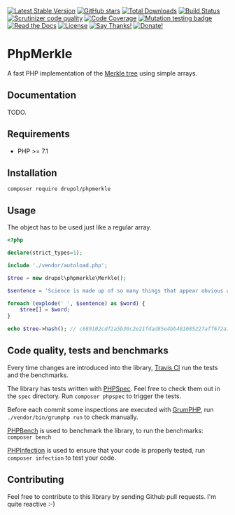 [![Latest Stable Version](https://img.shields.io/packagist/v/drupol/phpmerkle.svg?style=flat-square)](https://packagist.org/packages/drupol/phpmerkle)
 [![GitHub stars](https://img.shields.io/github/stars/drupol/phpmerkle.svg?style=flat-square)](https://packagist.org/packages/drupol/phpmerkle)
 [![Total Downloads](https://img.shields.io/packagist/dt/drupol/phpmerkle.svg?style=flat-square)](https://packagist.org/packages/drupol/phpmerkle)
 [![Build Status](https://img.shields.io/travis/drupol/phpmerkle/master.svg?style=flat-square)](https://travis-ci.org/drupol/phpmerkle)
 [![Scrutinizer code quality](https://img.shields.io/scrutinizer/quality/g/drupol/phpmerkle/master.svg?style=flat-square)](https://scrutinizer-ci.com/g/drupol/phpmerkle/?branch=master)
 [![Code Coverage](https://img.shields.io/scrutinizer/coverage/g/drupol/phpmerkle/master.svg?style=flat-square)](https://scrutinizer-ci.com/g/drupol/phpmerkle/?branch=master)
 [![Mutation testing badge](https://badge.stryker-mutator.io/github.com/drupol/phpmerkle/master)](https://stryker-mutator.github.io)
 [![Read the Docs](https://img.shields.io/readthedocs/phpmerkle?style=flat-square)](https://phpmerkle.readthedocs.io/)
 [![License](https://img.shields.io/packagist/l/drupol/phpmerkle.svg?style=flat-square)](https://packagist.org/packages/drupol/phpmerkle)
 [![Say Thanks!](https://img.shields.io/badge/Say-thanks-brightgreen.svg?style=flat-square)](https://saythanks.io/to/drupol)
 [![Donate!](https://img.shields.io/badge/Donate-Paypal-brightgreen.svg?style=flat-square)](https://paypal.me/drupol)

# PhpMerkle

A fast PHP implementation of the [Merkle tree](https://en.wikipedia.org/wiki/Merkle_tree) using simple arrays.

## Documentation

TODO.

## Requirements

* PHP >= 7.1

## Installation

```composer require drupol/phpmerkle```

## Usage

The object has to be used just like a regular array.

```php
<?php

declare(strict_types=1);

include './vendor/autoload.php';

$tree = new drupol\phpmerkle\Merkle();

$sentence = 'Science is made up of so many things that appear obvious after they are explained .';

foreach (explode(' ', $sentence) as $word) {
    $tree[] = $word;
}

echo $tree->hash(); // c689102cdf2a5b30c2e21fdad85e4bb401085227aff672a7240ceb3410ff1fb6
```
## Code quality, tests and benchmarks

Every time changes are introduced into the library, [Travis CI](https://travis-ci.org/drupol/htmltag/builds) run the tests and the benchmarks.

The library has tests written with [PHPSpec](http://www.phpspec.net/).
Feel free to check them out in the `spec` directory. Run `composer phpspec` to trigger the tests.

Before each commit some inspections are executed with [GrumPHP](https://github.com/phpro/grumphp), run `./vendor/bin/grumphp run` to check manually.

[PHPBench](https://github.com/phpbench/phpbench) is used to benchmark the library, to run the benchmarks: `composer bench`

[PHPInfection](https://github.com/infection/infection) is used to ensure that your code is properly tested, run `composer infection` to test your code.

## Contributing

Feel free to contribute to this library by sending Github pull requests. I'm quite reactive :-)
